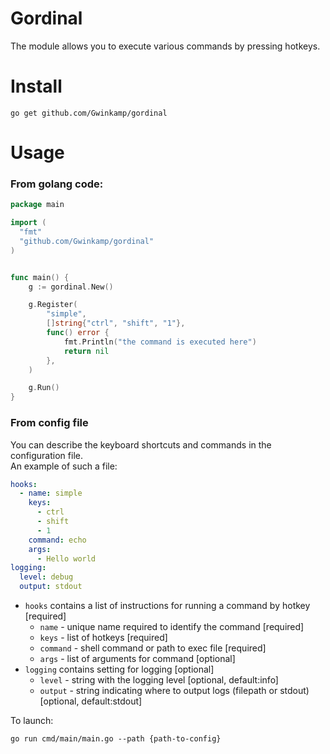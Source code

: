# Gordinal

The module allows you to execute various commands by pressing hotkeys.

# Install

```shell
go get github.com/Gwinkamp/gordinal
```

# Usage

### From golang code:

```go
package main

import (
  "fmt"
  "github.com/Gwinkamp/gordinal"
)


func main() {
	g := gordinal.New()

	g.Register(
		"simple",
		[]string{"ctrl", "shift", "1"},
		func() error {
			fmt.Println("the command is executed here")
			return nil
		},
	)

	g.Run()
}
```

### From config file

You can describe the keyboard shortcuts and commands in the configuration file.  
An example of such a file:  

```yaml
hooks:
  - name: simple
    keys:
      - ctrl
      - shift
      - 1
    command: echo
    args:
      - Hello world
logging:
  level: debug
  output: stdout
```

* `hooks` contains a list of instructions for running a command by hotkey [required]
  * `name` - unique name required to identify the command [required]
  * `keys` - list of hotkeys [required]
  * `command` - shell command or path to exec file [required]
  * `args` - list of arguments for command [optional]
* `logging` contains setting for logging [optional]
  * `level` - string with the logging level [optional, default:info]
  * `output` - string indicating where to output logs (filepath or stdout) [optional, default:stdout]

To launch:

```shell
go run cmd/main/main.go --path {path-to-config}
```
